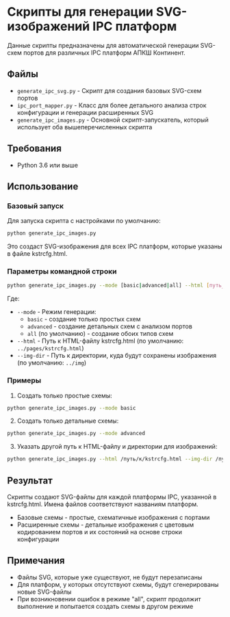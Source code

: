 # Скрипты для генерации SVG-изображений IPC платформ

Данные скрипты предназначены для автоматической генерации SVG-схем портов для различных IPC платформ АПКШ Континент.

## Файлы

- `generate_ipc_svg.py` - Скрипт для создания базовых SVG-схем портов
- `ipc_port_mapper.py` - Класс для более детального анализа строк конфигурации и генерации расширенных SVG
- `generate_ipc_images.py` - Основной скрипт-запускатель, который использует оба вышеперечисленных скрипта

## Требования

- Python 3.6 или выше

## Использование

### Базовый запуск

Для запуска скрипта с настройками по умолчанию:

```bash
python generate_ipc_images.py
```

Это создаст SVG-изображения для всех IPC платформ, которые указаны в файле kstrcfg.html.

### Параметры командной строки

```bash
python generate_ipc_images.py --mode [basic|advanced|all] --html [путь_к_html] --img-dir [путь_к_директории_для_изображений]
```

Где:
- `--mode` - Режим генерации:
  - `basic` - создание только простых схем
  - `advanced` - создание детальных схем с анализом портов
  - `all` (по умолчанию) - создание обоих типов схем
- `--html` - Путь к HTML-файлу kstrcfg.html (по умолчанию: `../pages/kstrcfg.html`)
- `--img-dir` - Путь к директории, куда будут сохранены изображения (по умолчанию: `../img`)

### Примеры

1. Создать только простые схемы:
```bash
python generate_ipc_images.py --mode basic
```

2. Создать только детальные схемы:
```bash
python generate_ipc_images.py --mode advanced
```

3. Указать другой путь к HTML-файлу и директории для изображений:
```bash
python generate_ipc_images.py --html /путь/к/kstrcfg.html --img-dir /путь/к/директории/для/изображений
```

## Результат

Скрипты создают SVG-файлы для каждой платформы IPC, указанной в kstrcfg.html. Имена файлов соответствуют названиям платформ.

- Базовые схемы - простые, схематичные изображения с портами
- Расширенные схемы - детальные изображения с цветовым кодированием портов и их состояний на основе строки конфигурации

## Примечания

- Файлы SVG, которые уже существуют, не будут перезаписаны
- Для платформ, у которых отсутствуют схемы, будут сгенерированы новые SVG-файлы
- При возникновении ошибок в режиме "all", скрипт продолжит выполнение и попытается создать схемы в другом режиме 
